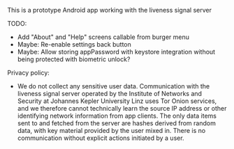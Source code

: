 This is a prototype Android app working with the liveness signal server

TODO:
* Add "About" and "Help" screens callable from burger menu
* Maybe: Re-enable settings back button
* Maybe: Allow storing appPassword with keystore integration without being protected with biometric unlock?

Privacy policy:
* We do not collect any sensitive user data. Communication with the liveness signal server operated by the Institute of Networks and Security at Johannes Kepler University Linz uses Tor Onion services, and we therefore cannot technically learn the source IP address or other identifying network information from app clients. The only data items sent to and fetched from the server are hashes derived from random data, with key material provided by the user mixed in. There is no communication without explicit actions initiated by a user.
